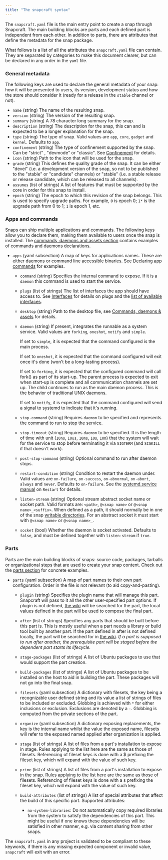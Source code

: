 ```yaml
---
title: "The snapcraft syntax"
---
```



The `snapcraft.yaml` file is the main entry point to create a snap through
Snapcraft. The main building blocks are parts and each defined part is
independent from each other. In addition to parts, there are attributes
that define the metadata for the snap package.

What follows is a list of all the attributes the `snapcraft.yaml` file can
contain. They are separated by categories to make this document clearer, but can be declared in any order in the `yaml` file.

### General metadata

The following keys are used to declare the general metadata of your snap: how it will be presented to users, its version, development status and how the store should consider it (ready for a release in the `stable` channel or not).

* `name` (string)
  The name of the resulting snap.
* `version` (string)
  The version of the resulting snap.
* `summary` (string)
  A 78 character long summary for the snap.
* `description` (string)
  The description for the snap, this can and is expected to be a longer
  explanation for the snap.
* `type` (string)
  The type of snap. Valid values are `app`, `core`, `gadget` and `kernel`. Defaults to `app`.
* `confinement` (string)
  The type of confinement supported by the snap. Can be "strict" , "devmode" or "classic". See [Confinement](/docs/reference/confinement) for details.
* `icon` (string)
  Path to the icon that will be used for the snap.
* `grade` (string)
  This defines the quality grade of the snap. It can be either "devel" (i.e.
  a development version of the snap, so not to be published to the "stable" or
  "candidate" channels) or "stable" (i.e. a stable release or release
  candidate, which can be released to all channels).
* `assumes` (list of strings)
  A list of features that must be supported by the core in order for this snap
  to install.
* `epoch` (string)
  The epoch to which this revision of the snap belongs. This is used to specify
  upgrade paths. For example, `0` is epoch 0; `1*` is the upgrade path from 0 to
  1; `1` is epoch 1, etc.

### Apps and commands

Snaps can ship multiple applications and commands. The following keys allow you to declare them, making them available to users once the snap is installed. The [commands, daemons and assets section](/docs/build-snaps/metadata) contains examples of commands and daemons declarations.

* `apps` (yaml subsection)
  A map of keys for applications names. These are either daemons or command line
  accessible binaries. See [Declaring app commands](/docs/build-snaps/metadata#declaring-app-commands) for examples.
    * `command` (string)
      Specifies the internal command to expose. If it is a `daemon` this
      command is used to start the service.
    * `plugs` (list of strings)
      The list of interfaces the app should have access to. See [Interfaces](docs/core/interfaces) for details on plugs and the [list of available interfaces](/docs/reference/interfaces).
    * `desktop` (string)
       Path to the desktop file, see [Commands, daemons & assets](/docs/build-snaps/metadata#fixed-assets) for details.  
    * `daemon` (string)
      If present, integrates the runnable as a system service. Valid values are
      `forking`, `oneshot`, `notify` and `simple`.

      If set to `simple`, it is expected that the command configured is the main
      process.

      If set to `oneshot`, it is expected that the command configured
      will exit once it's done (won't be a long-lasting process).

      If set to `forking`, it is expected that the configured command will call
      fork() as part of its start-up. The parent process is expected to exit
      when start-up is complete and all communication channels are set up. The child continues to run as the main daemon process. This is the
      behavior of traditional UNIX daemons.

      If set to `notify`, it is expected that the command configured will send a signal to systemd to indicate that it's running.
    * `stop-command` (string)
      Requires `daemon` to be specified and represents the command to run to
      stop the service.
    * `stop-timeout` (string)
      Requires `daemon` to be specified. It is the length of time with unit (`10ns`, `10us`, `10ms`, `10s`, `10m`)
      that the system will wait for the service to stop before terminating it
      via `SIGTERM` (and `SIGKILL` if that doesn't work).
    * `post-stop-command` (string)
      Optional command to run after daemon stops.
    * `restart-condition` (string)
      Condition to restart the daemon under. Valid values are `on-failure`, `on-success`, `on-abnormal`, `on-abort`, `always` and `never`. Defaults to `on-failure`. See the [systemd.service manual](https://www.freedesktop.org/software/systemd/man/systemd.service.html#Restart=) on `Restart` for details.
    * `listen-stream` (string)
      Optional stream abstract socket name or socket path. Valid formats are: `<path>`, `@<snap name>` or `@<snap name>_<suffix>`. When defined as a path, it should normally be in one of the snap [writable directories](/docs/reference/confinement). For an abstract socket it must start with `@<snap name>` or `@<snap name>_`.
    * `socket` (bool)
      Whether the daemon is socket activated. Defaults to `false`, and must be defined together with `listen-stream` if `true`.

### Parts

Parts are the main building blocks of snaps: source code, packages, tarballs or organizational steps that are used to create your snap content. Check out the
[parts section](/docs/build-snaps/parts) for concrete examples.

* `parts` (yaml subsection)
  A map of part names to their own part configuration. Order in the file is
  not relevant (to aid copy-and-pasting).
    * `plugin` (string)
      Specifies the plugin name that will manage this part. Snapcraft will pass
      to it all the other user-specified part options. If plugin is not
      defined, [the wiki](https://wiki.ubuntu.com/Snappy/Parts) will be
      searched for the part, the local values defined in the part will be used
      to compose the final part.
    * `after` (list of strings)
      Specifies any parts that should be built before this part is. This is
      mostly useful when a part needs a library or build tool built by another
      part. If the part defined in after is not defined locally, the part will
      be searched for in [the wiki](https://wiki.ubuntu.com/Snappy/Parts).
      *If a part is supposed to run after another, the prerequisite part will
      be staged before the dependent part starts its lifecycle.*
    * `stage-packages` (list of strings)
      A list of Ubuntu packages to use that would support the part creation.
    * `build-packages` (list of strings)
      A list of Ubuntu packages to be installed on the host to aid in building
      the part. These packages will not go into the final snap.
    * `filesets` (yaml subsection)
      A dictionary with filesets, the key being a recognizable user defined
      string and its value a list of strings of files to be included or
      excluded. Globbing is achieved with `*` for either inclusions or
      exclusion. Exclusions are denoted by a `-`. Globbing is computed from
      the private sections of the part.
    * `organize` (yaml subsection)
      A dictionary exposing replacements, the key is the internal name whilst
      the value the exposed name, filesets will refer to the exposed named
      applied after organization is applied.
    * `stage` (list of strings)
      A list of files from a part's installation to expose in stage. Rules
      applying to the list here are the same as those of filesets. Referencing
      of fileset keys is done with a $ prefixing the fileset key, which will
      expand with the value of such key.
    * `prime` (list of strings)
      A list of files from a part's installation to expose in the snap. Rules
      applying to the list here are the same as those of filesets. Referencing
      of fileset keys is done with a `$` prefixing the fileset key, which will
      expand with the value of such key.

    * `build-attributes` (list of strings)
      A list of special attributes that affect the build of this specific part. Supported attributes:

        * `no-system-libraries`: Do not automatically copy required libraries from the system to satisfy the dependencies of this part. This might be useful if one knows these dependencies will be satisfied in other manner, e.g. via content sharing from other snaps.

The `snapcraft.yaml` in any project is validated to be compliant to these
keywords, if there is any missing expected component or invalid value,
`snapcraft` will exit with an error.
